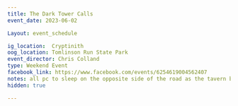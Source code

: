 ```yaml
---
title: The Dark Tower Calls
event_date: 2023-06-02

Layout: event_schedule

ig_location:  Cryptinith
oog_location: Tomlinson Run State Park
event_director: Chris Colland
type: Weekend Event
facebook_link: https://www.facebook.com/events/6254619004562407
notes: all pc to sleep on the opposite side of the road as the tavern building. The cabins on the tavern side of the road will all be out of game. 
hidden: true

---
```


